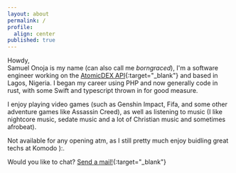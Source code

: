 ```yaml
---
layout: about
permalink: /
profile:
  align: center
published: true
---
```


Howdy, <br/>
Samuel Onoja is my name (can also call me <i>borngraced</i>), I'm a software engineer working on the [AtomicDEX API](https://github.com/KomodoPlatform/atomicDEX-API){:target="\_blank"} and based in Lagos, Nigeria. I began my career using PHP and now generally code in rust, with some Swift and typescript thrown in for good measure.

I enjoy playing video games (such as Genshin Impact, Fifa, and some other adventure games like Assassin Creed), as well as listening to music (I like nightcore music, sedate music and a lot of Christian music and sometimes afrobeat).

Not available for any opening atm, as I still pretty much enjoy buidling great techs at Komodo ):.

Would you like to chat? [Send a mail!](https://mail:samiodev@icloud.com){:target="\_blank"}
